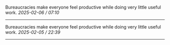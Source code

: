 
Bureaucracies make everyone feel productive while doing very little useful work. 
*2025-02-06 /* *07:10*

---

Bureaucracies make everyone feel productive while doing very little useful work. 
*2025-02-05 /* *22:39*

---
